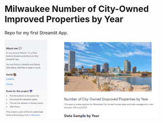 # Milwaukee Number of City-Owned Improved Properties by Year
Repo for my first Streamlit App. 

![App Screen](screen.png)

